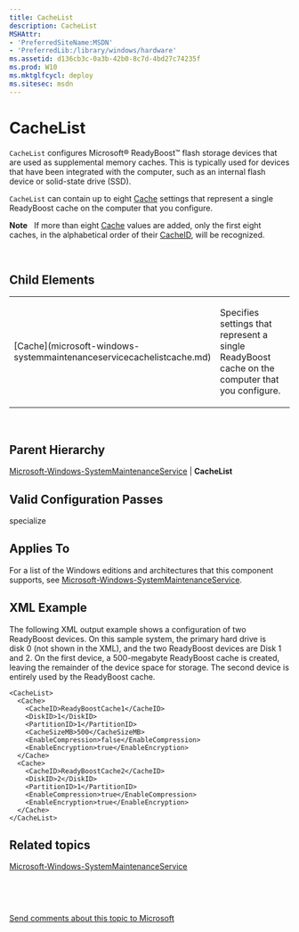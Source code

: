 ```yaml
---
title: CacheList
description: CacheList
MSHAttr:
- 'PreferredSiteName:MSDN'
- 'PreferredLib:/library/windows/hardware'
ms.assetid: d136cb3c-0a3b-42b0-8c7d-4bd27c74235f
ms.prod: W10
ms.mktglfcycl: deploy
ms.sitesec: msdn
---
```


# CacheList


`CacheList` configures Microsoft® ReadyBoost™ flash storage devices that are used as supplemental memory caches. This is typically used for devices that have been integrated with the computer, such as an internal flash device or solid-state drive (SSD).

`CacheList` can contain up to eight [Cache](microsoft-windows-systemmaintenanceservicecachelistcache.md) settings that represent a single ReadyBoost cache on the computer that you configure.

**Note**  
If more than eight [Cache](microsoft-windows-systemmaintenanceservicecachelistcache.md) values are added, only the first eight caches, in the alphabetical order of their [CacheID](microsoft-windows-systemmaintenanceservicecachelistcachecacheid.md), will be recognized.

 

## Child Elements


<table>
<colgroup>
<col width="50%" />
<col width="50%" />
</colgroup>
<tbody>
<tr class="odd">
<td><p>[Cache](microsoft-windows-systemmaintenanceservicecachelistcache.md)</p></td>
<td><p>Specifies settings that represent a single ReadyBoost cache on the computer that you configure.</p></td>
</tr>
</tbody>
</table>

 

## Parent Hierarchy


[Microsoft-Windows-SystemMaintenanceService](microsoft-windows-systemmaintenanceservice.md) | **CacheList**

## Valid Configuration Passes


specialize

## Applies To


For a list of the Windows editions and architectures that this component supports, see [Microsoft-Windows-SystemMaintenanceService](microsoft-windows-systemmaintenanceservice-win7-microsoft-windows-systemmaintenanceservice.md).

## XML Example


The following XML output example shows a configuration of two ReadyBoost devices. On this sample system, the primary hard drive is disk 0 (not shown in the XML), and the two ReadyBoost devices are Disk 1 and 2. On the first device, a 500-megabyte ReadyBoost cache is created, leaving the remainder of the device space for storage. The second device is entirely used by the ReadyBoost cache.

``` syntax
<CacheList>
  <Cache>
    <CacheID>ReadyBoostCache1</CacheID>
    <DiskID>1</DiskID>
    <PartitionID>1</PartitionID>
    <CacheSizeMB>500</CacheSizeMB>
    <EnableCompression>false</EnableCompression>
    <EnableEncryption>true</EnableEncryption>
  </Cache>
  <Cache>
    <CacheID>ReadyBoostCache2</CacheID>
    <DiskID>2</DiskID>
    <PartitionID>1</PartitionID>
    <EnableCompression>true</EnableCompression>
    <EnableEncryption>true</EnableEncryption>
  </Cache>
</CacheList>
```

## Related topics


[Microsoft-Windows-SystemMaintenanceService](microsoft-windows-systemmaintenanceservice.md)

 

 

[Send comments about this topic to Microsoft](mailto:wsddocfb@microsoft.com?subject=Documentation%20feedback%20%5Bp_unattend\p_unattend%5D:%20CacheList%20%20RELEASE:%20%2810/3/2016%29&body=%0A%0APRIVACY%20STATEMENT%0A%0AWe%20use%20your%20feedback%20to%20improve%20the%20documentation.%20We%20don't%20use%20your%20email%20address%20for%20any%20other%20purpose,%20and%20we'll%20remove%20your%20email%20address%20from%20our%20system%20after%20the%20issue%20that%20you're%20reporting%20is%20fixed.%20While%20we're%20working%20to%20fix%20this%20issue,%20we%20might%20send%20you%20an%20email%20message%20to%20ask%20for%20more%20info.%20Later,%20we%20might%20also%20send%20you%20an%20email%20message%20to%20let%20you%20know%20that%20we've%20addressed%20your%20feedback.%0A%0AFor%20more%20info%20about%20Microsoft's%20privacy%20policy,%20see%20http://privacy.microsoft.com/default.aspx. "Send comments about this topic to Microsoft")





